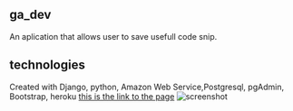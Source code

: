 ## ga_dev
An aplication that allows user to save usefull code snip.

## technologies
Created with Django, python, Amazon Web Service,Postgresql, pgAdmin, Bootstrap, heroku
[this is the link to the page](https://ga-devs1.herokuapp.com/)
![screenshot](/images/casa.png)